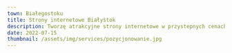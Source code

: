 ```yaml
---
town: Białegostoku
title: Strony internetowe Białystok
description: Tworzę atrakcyjne strony internetowe w przystepnych cenach dla firm z Białegostoku. Zadzwoń do mnie +48 788 660 190
date: 2022-07-15
thumbnail: /assets/img/services/pozycjonowanie.jpg
---
```



